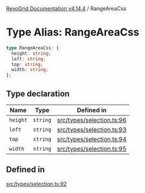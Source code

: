 [RevoGrid Documentation v4.14.4](README.md) / RangeAreaCss

# Type Alias: RangeAreaCss

```ts
type RangeAreaCss: {
  height: string;
  left: string;
  top: string;
  width: string;
};
```

## Type declaration

| Name | Type | Defined in |
| ------ | ------ | ------ |
| `height` | `string` | [src/types/selection.ts:96](https://github.com/revolist/revogrid/blob/a32d3a869ff2d770043cd2738815e885c8f5d1a9/src/types/selection.ts#L96) |
| `left` | `string` | [src/types/selection.ts:93](https://github.com/revolist/revogrid/blob/a32d3a869ff2d770043cd2738815e885c8f5d1a9/src/types/selection.ts#L93) |
| `top` | `string` | [src/types/selection.ts:94](https://github.com/revolist/revogrid/blob/a32d3a869ff2d770043cd2738815e885c8f5d1a9/src/types/selection.ts#L94) |
| `width` | `string` | [src/types/selection.ts:95](https://github.com/revolist/revogrid/blob/a32d3a869ff2d770043cd2738815e885c8f5d1a9/src/types/selection.ts#L95) |

## Defined in

[src/types/selection.ts:92](https://github.com/revolist/revogrid/blob/a32d3a869ff2d770043cd2738815e885c8f5d1a9/src/types/selection.ts#L92)
